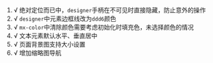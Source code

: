 1. √ 绝对定位而已中，`designer`手柄在不可见时直接隐藏，防止意外的操作
2. √ `designer`中元素边框线改为`ddd6`颜色
3. √ `mx-color`中清除颜色需要考虑初始化时填充色，未选择颜色的情况
4. √ 文本元素默认水平、垂直居中
5. √ 页面背景图支持大小设置
6. √ 增加缩略图导航
